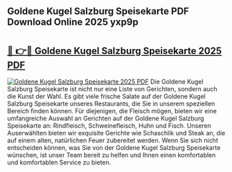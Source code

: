 ## Goldene Kugel Salzburg Speisekarte PDF Download Online 2025 yxp9p

# <h2><a href="http://gc6yk2.nevu.top/?p=Goldene+Kugel+Salzburg+Speisekarte">🔗 👉🔴 Goldene Kugel Salzburg Speisekarte 2025 PDF</a></h2>

[![Goldene Kugel Salzburg Speisekarte 2025 PDF](https://i.imgur.com/dBaPXMq.png)](http://gc6yk2.nevu.top/?p=Goldene+Kugel+Salzburg+Speisekarte)
Die Goldene Kugel Salzburg Speisekarte ist nicht nur eine Liste von Gerichten, sondern auch die Kunst der Wahl. Es gibt viele frische Salate auf der Goldene Kugel Salzburg Speisekarte unseres Restaurants, die Sie in unserem speziellen Bereich finden können. Für diejenigen, die Fleisch mögen, bieten wir eine umfangreiche Auswahl an Gerichten auf der Goldene Kugel Salzburg Speisekarte an: Rindfleisch, Schweinefleisch, Huhn und Fisch. Unseren Auserwählten bieten wir exquisite Gerichte wie Schaschlik und Steak an, die auf einem alten, natürlichen Feuer zubereitet werden. Wenn Sie sich nicht entscheiden können, was Sie von der Goldene Kugel Salzburg Speisekarte wünschen, ist unser Team bereit zu helfen und Ihnen einen komfortablen und komfortablen Service zu bieten.

